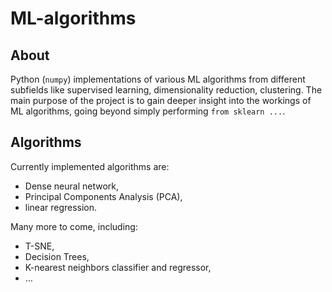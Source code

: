 # ML-algorithms

## About
Python (`numpy`) implementations of various ML algorithms from different subfields like supervised learning, dimensionality reduction, clustering.
The main purpose of the project is to gain deeper insight into the workings of ML algorithms, going beyond simply performing `from sklearn ...`.

## Algorithms
Currently implemented algorithms are:
* Dense neural network,
* Principal Components Analysis (PCA),
* linear regression.

Many more to come, including:
* T-SNE,
* Decision Trees,
* K-nearest neighbors classifier and regressor,
* &hellip;
